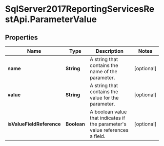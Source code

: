 # SqlServer2017ReportingServicesRestApi.ParameterValue

## Properties
Name | Type | Description | Notes
------------ | ------------- | ------------- | -------------
**name** | **String** | A string that contains the name of the parameter. | [optional] 
**value** | **String** | A string that contains the value for the parameter. | [optional] 
**isValueFieldReference** | **Boolean** | A boolean value that indicates if the parameter's value references a field. | [optional] 


